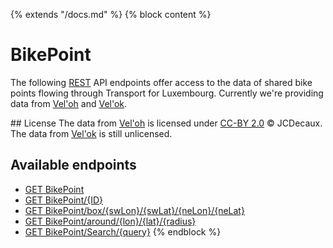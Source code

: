 {% extends "/docs.md" %}
{% block content %}
# BikePoint
The following [REST](https://en.wikipedia.org/wiki/Representational_state_transfer) API endpoints offer access to the data of shared bike points flowing through Transport for Luxembourg.
Currently we're providing data from [Vel'oh](https://developer.jcdecaux.com/#/opendata/vls) and [Vel'ok](http://www.velok.lu/).

## License
The data from [Vel'oh](https://developer.jcdecaux.com/#/opendata/vls) is licensed under [CC-BY 2.0](https://creativecommons.org/licenses/by/2.0/) &copy; JCDecaux.<br />
The data from [Vel'ok](http://www.velok.lu/) is still unlicensed.

## Available endpoints
- [GET BikePoint](/RESTAPIs/BikePoint/index.md)
- [GET BikePoint/{ID}](/RESTAPIs/BikePoint/id.md)
- [GET BikePoint/box/{swLon}/{swLat}/{neLon}/{neLat}](/RESTAPIs/BikePoint/box.md)
- [GET BikePoint/around/{lon}/{lat}/{radius}](/RESTAPIs/BikePoint/around.md)
- [GET BikePoint/Search/{query}](/RESTAPIs/BikePoint/search.md)
{% endblock %}
